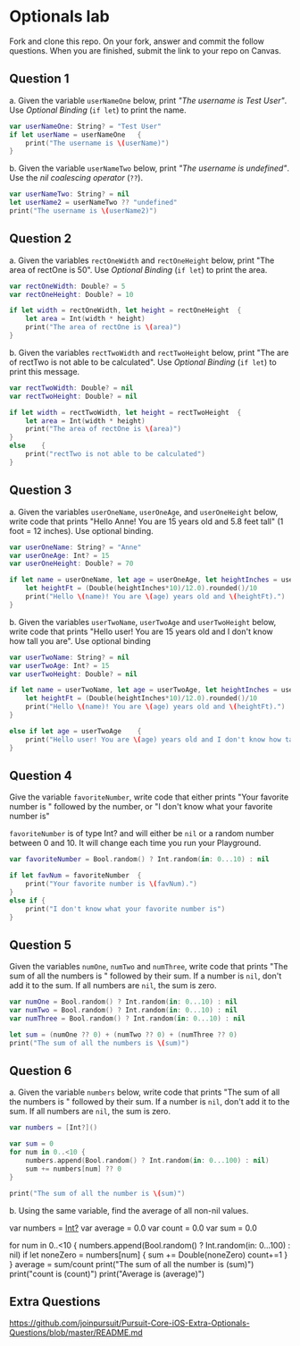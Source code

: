 # Optionals lab

Fork and clone this repo. On your fork, answer and commit the follow questions. When you are finished, submit the link to your repo on Canvas.


## Question 1

a. Given the variable `userNameOne` below, print *"The username is Test User"*.  Use *Optional Binding* (`if let`) to print the name.

```swift
var userNameOne: String? = "Test User"
if let userName = userNameOne   {
    print("The username is \(userName)")
}
```

b. Given the variable `userNameTwo` below, print *"The username is undefined"*.  Use the *nil coalescing operator* (`??`).

```swift
var userNameTwo: String? = nil
let userName2 = userNameTwo ?? "undefined"
print("The username is \(userName2)")
```

## Question 2

a. Given the variables `rectOneWidth` and `rectOneHeight` below, print "The area of rectOne is 50".  Use *Optional Binding* (`if let`) to print the area.

```swift
var rectOneWidth: Double? = 5
var rectOneHeight: Double? = 10

if let width = rectOneWidth, let height = rectOneHeight  {
    let area = Int(width * height)
    print("The area of rectOne is \(area)")
}
```

b. Given the variables `rectTwoWidth` and `rectTwoHeight` below, print "The are of rectTwo is not able to be calculated".  Use *Optional Binding* (`if let`) to print this message.

```swift
var rectTwoWidth: Double? = nil
var rectTwoHeight: Double? = nil

if let width = rectTwoWidth, let height = rectTwoHeight  {
    let area = Int(width * height)
    print("The area of rectOne is \(area)")
}
else    {
    print("rectTwo is not able to be calculated")
}
```

## Question 3

a. Given the variables `userOneName`, `userOneAge`, and `userOneHeight` below, write code that prints "Hello Anne!  You are 15 years old and 5.8 feet tall" (1 foot = 12 inches).  Use optional binding.


```swift
var userOneName: String? = "Anne"
var userOneAge: Int? = 15
var userOneHeight: Double? = 70

if let name = userOneName, let age = userOneAge, let heightInches = userOneHeight {
    let heightFt = (Double(heightInches*10)/12.0).rounded()/10
    print("Hello \(name)! You are \(age) years old and \(heightFt).")
}
```

b. Given the variables `userTwoName`, `userTwoAge` and `userTwoHeight` below, write code that prints "Hello user!  You are 15 years old and I don't know how tall you are".  Use optional binding

```swift
var userTwoName: String? = nil
var userTwoAge: Int? = 15
var userTwoHeight: Double? = nil

if let name = userTwoName, let age = userTwoAge, let heightInches = userTwoHeight {
    let heightFt = (Double(heightInches*10)/12.0).rounded()/10
    print("Hello \(name)! You are \(age) years old and \(heightFt).")
}

else if let age = userTwoAge    {
    print("Hello user! You are \(age) years old and I don't know how tall you are")
}
```


## Question 4

Give the variable `favoriteNumber`, write code that either prints "Your favorite number is " followed by the number, or "I don't know what your favorite number is"

`favoriteNumber` is of type Int? and will either be `nil` or a random number between 0 and 10.  It will change each time you run your Playground.

```swift
var favoriteNumber = Bool.random() ? Int.random(in: 0...10) : nil

if let favNum = favoriteNumber  {
    print("Your favorite number is \(favNum).")
}
else if {
    print("I don't know what your favorite number is")
}
```



## Question 5

Given the variables `numOne`, `numTwo` and `numThree`, write code that prints "The sum of all the numbers is " followed by their sum.  If a number is `nil`, don't add it to the sum.  If all numbers are `nil`, the sum is zero.

```swift
var numOne = Bool.random() ? Int.random(in: 0...10) : nil
var numTwo = Bool.random() ? Int.random(in: 0...10) : nil
var numThree = Bool.random() ? Int.random(in: 0...10) : nil

let sum = (numOne ?? 0) + (numTwo ?? 0) + (numThree ?? 0)
print("The sum of all the numbers is \(sum)")
```

## Question 6

a. Given the variable `numbers` below, write code that prints "The sum of all the numbers is " followed by their sum.  If a number is `nil`, don't add it to the sum.  If all numbers are `nil`, the sum is zero.

```swift
var numbers = [Int?]()

var sum = 0
for num in 0..<10 {
    numbers.append(Bool.random() ? Int.random(in: 0...100) : nil)
    sum += numbers[num] ?? 0
}

print("The sum of all the number is \(sum)")

```

b. Using the same variable, find the average of all non-nil values.

var numbers = [Int?]()
var average = 0.0
var count = 0.0
var sum = 0.0

for num in 0..<10 {
    numbers.append(Bool.random() ? Int.random(in: 0...100) : nil)
    if let noneZero = numbers[num]  {
        sum += Double(noneZero)
        count+=1
    }
}
average = sum/count
print("The sum of all the number is \(sum)")
print("count is \(count)")
print("Average is \(average)")

## Extra Questions

https://github.com/joinpursuit/Pursuit-Core-iOS-Extra-Optionals-Questions/blob/master/README.md
